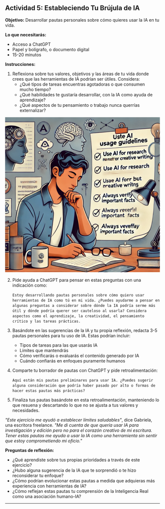 ## Actividad 5: Estableciendo Tu Brújula de IA

**Objetivo:** Desarrollar pautas personales sobre cómo quieres usar la IA en tu vida.


**Lo que necesitarás:**
- Acceso a ChatGPT
- Papel y bolígrafo, o documento digital
- 15-20 minutos

**Instrucciones:**

1. Reflexiona sobre tus valores, objetivos y las áreas de tu vida donde crees que las herramientas de IA podrían ser útiles. Considera:
   - ¿Qué tipos de tareas encuentras agotadoras o que consumen mucho tiempo?
   - ¿Qué habilidades te gustaría desarrollar, con la IA como ayuda de aprendizaje?
   - ¿Qué aspectos de tu pensamiento o trabajo nunca querrías externalizar?

![](images/personal-guidelines.jpg)

2. Pide ayuda a ChatGPT para pensar en estas preguntas con una indicación como:
   
   `Estoy desarrollando pautas personales sobre cómo quiero usar herramientas de IA como tú en mi vida. ¿Puedes ayudarme a pensar en algunas preguntas a considerar sobre dónde la IA podría serme más útil y dónde podría querer ser cauteloso al usarla? Considera aspectos como el aprendizaje, la creatividad, el pensamiento crítico y las tareas prácticas.`

3. Basándote en las sugerencias de la IA y tu propia reflexión, redacta 3-5 pautas personales para tu uso de IA. Estas podrían incluir:
   - Tipos de tareas para las que usarás IA
   - Límites que mantendrás
   - Cómo verificarás o evaluarás el contenido generado por IA
   - Cuándo confiarás en enfoques puramente humanos

4. Comparte tu borrador de pautas con ChatGPT y pide retroalimentación: 
   
   `Aquí están mis pautas preliminares para usar IA. ¿Puedes sugerir alguna consideración que podría haber pasado por alto o formas de hacer estas pautas más prácticas?`

5. Finaliza tus pautas basándote en esta retroalimentación, manteniendo lo que resuena y descartando lo que no se ajusta a tus valores y necesidades.

*"Este ejercicio me ayudó a establecer límites saludables"*, dice Gabriela, una escritora freelance. *"Me di cuenta de que quería usar IA para investigación y edición pero no para el corazón creativo de mi escritura. Tener estas pautas me ayuda a usar la IA como una herramienta sin sentir que estoy comprometiendo mi oficio."*

**Preguntas de reflexión:**

- ¿Qué aprendiste sobre tus propias prioridades a través de este ejercicio?
- ¿Hubo alguna sugerencia de la IA que te sorprendió o te hizo reconsiderar tu enfoque?
- ¿Cómo podrían evolucionar estas pautas a medida que adquieras más experiencia con herramientas de IA?
- ¿Cómo reflejan estas pautas tu comprensión de la Inteligencia Real como una asociación humano-IA?

--- 